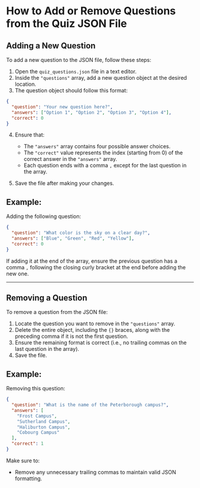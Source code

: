 # How to Add or Remove Questions from the Quiz JSON File

## Adding a New Question

To add a new question to the JSON file, follow these steps:

1. Open the `quiz_questions.json` file in a text editor.
2. Inside the `"questions"` array, add a new question object at the desired location.
3. The question object should follow this format:

```json
{
  "question": "Your new question here?",
  "answers": ["Option 1", "Option 2", "Option 3", "Option 4"],
  "correct": 0
}
```

4. Ensure that:

   - The `"answers"` array contains four possible answer choices.
   - The `"correct"` value represents the index (starting from 0) of the correct answer in the `"answers"` array.
   - Each question ends with a comma `,` except for the last question in the array.

5. Save the file after making your changes.

## Example:

Adding the following question:

```json
{
  "question": "What color is the sky on a clear day?",
  "answers": ["Blue", "Green", "Red", "Yellow"],
  "correct": 0
}
```

If adding it at the end of the array, ensure the previous question has a comma `,` following the closing curly bracket at the end before adding the new one.

---

## Removing a Question

To remove a question from the JSON file:

1. Locate the question you want to remove in the `"questions"` array.
2. Delete the entire object, including the `{}` braces, along with the preceding comma if it is not the first question.
3. Ensure the remaining format is correct (i.e., no trailing commas on the last question in the array).
4. Save the file.

## Example:

Removing this question:

```json
{
  "question": "What is the name of the Peterborough campus?",
  "answers": [
    "Frost Campus",
    "Sutherland Campus",
    "Haliburton Campus",
    "Cobourg Campus"
  ],
  "correct": 1
}
```

Make sure to:

- Remove any unnecessary trailing commas to maintain valid JSON formatting.
